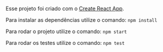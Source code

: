 Esse projeto foi criado com o [Create React App](https://github.com/facebook/create-react-app).

Para instalar as dependências utilize o comando:
`npm install`

Para rodar o projeto utilize o comando: 
`npm start`

Para rodar os testes utilize o comando:
`npm test`